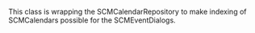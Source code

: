 This class is wrapping the SCMCalendarRepository to make indexing of SCMCalendars possible for the SCMEventDialogs.
